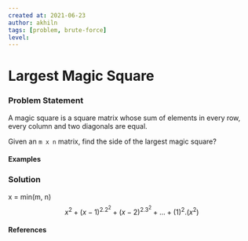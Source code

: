 ```yaml
---
created at: 2021-06-23 
author: akhiln
tags: [problem, brute-force]
level: 
---
```


# Largest Magic Square 
### Problem Statement
A magic square is a square matrix whose sum of elements in every row, every column and two diagonals are equal. 

Given an `m x n` matrix, find the side of the largest magic square?

#### Examples

### Solution
x = min(m, n)
$$x^2 + (x - 1)^2.2^2 + (x - 2)^2.3^2 + ... + (1)^2.(x^2)$$

#### References

